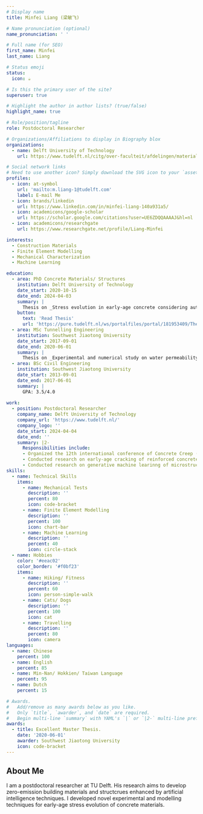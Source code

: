 ```yaml
---
# Display name
title: Minfei Liang (梁敏飞)

# Name pronunciation (optional)
name_pronunciation: ' '

# Full name (for SEO)
first_name: Minfei
last_name: Liang

# Status emoji
status:
  icon: ☕️

# Is this the primary user of the site?
superuser: true

# Highlight the author in author lists? (true/false)
highlight_name: true

# Role/position/tagline
role: Postdoctoral Researcher

# Organizations/Affiliations to display in Biography blox
organizations:
  - name: Delft University of Technology
    url: https://www.tudelft.nl/citg/over-faculteit/afdelingen/materials-mechanics-management-design-3md/sections-labs/materials-environment/staff/m-minfei-liang

# Social network links
# Need to use another icon? Simply download the SVG icon to your `assets/media/icons/` folder.
profiles:
  - icon: at-symbol
    url: 'mailto:m.liang-1@tudelft.com' 
    label: E-mail Me
  - icon: brands/linkedin
    url: https://www.linkedin.com/in/minfei-liang-140a931a5/
  - icon: academicons/google-scholar
    url: https://scholar.google.com/citations?user=UE6ZDQQAAAAJ&hl=nl
  - icon: academicons/researchgate
    url: https://www.researchgate.net/profile/Liang-Minfei

interests:
  - Construction Materials
  - Finite Element Modelling
  - Mechanical Characterization
  - Machine Learning

education:
  - area: PhD Concrete Materials/ Structures
    institution: Delft University of Technology
    date_start: 2020-10-15
    date_end: 2024-04-03
    summary: |
      Thesis on _Stress evolution in early-age concrete considering autogenous deformation and creep: New experimental and modelling techniques_. Supervised by Prof. Erik Schlangen and Prof. Branko Šavija.
    button:
      text: 'Read Thesis'
      url: 'https://pure.tudelft.nl/ws/portalfiles/portal/181953409/Thesis_Minfei_Liang.pdf'
  - area: MSc Tunnelling Engineering
    institution: Southwest Jiaotong University
    date_start: 2017-09-01
    date_end: 2020-06-01
    summary: |
      Thesis on _Experimental and numerical study on water permeability of tunnel lining concrete_. Supervised by Prof. Chuan He (何川) and Prof. Kun Feng (封坤).
  - area: BSc Civil Engineering
    institution: Southwest Jiaotong University
    date_start: 2013-09-01
    date_end: 2017-06-01
    summary: |
      GPA: 3.5/4.0
      
work:
  - position: Postdoctoral Researcher
    company_name: Delft University of Technology
    company_url: 'https://www.tudelft.nl/'
    company_logo: ''
    date_start: 2024-04-04
    date_end: ''
    summary: |2-
      Responsibilities include:
      - Organized the 12th international conference of Concrete Creep (Concreep 12)
      - Conducted research on early-age cracking of reinforced concrete
      - Conducted research on generative machine learinng of microstructure of cement paste
skills:
  - name: Technical Skills
    items:
      - name: Mechanical Tests
        description: ''
        percent: 80
        icon: code-bracket
      - name: Finite Element Modelling
        description: ''
        percent: 100
        icon: chart-bar
      - name: Machine Learning
        description: ''
        percent: 40
        icon: circle-stack
  - name: Hobbies
    color: '#eeac02'
    color_border: '#f0bf23'
    items:
      - name: Hiking/ Fitness
        description: ''
        percent: 60
        icon: person-simple-walk
      - name: Cats/ Dogs
        description: ''
        percent: 100
        icon: cat
      - name: Travelling
        description: ''
        percent: 80
        icon: camera
languages:
  - name: Chinese
    percent: 100
  - name: English
    percent: 85
  - name: Min-Nan/ Hokkien/ Taiwan Language
    percent: 95
  - name: Dutch
    percent: 15

# Awards.
#   Add/remove as many awards below as you like.
#   Only `title`, `awarder`, and `date` are required.
#   Begin multi-line `summary` with YAML's `|` or `|2-` multi-line prefix and indent 2 spaces below.
awards:
  - title: Excellent Master Thesis.
    date: '2020-06-01'
    awarder: Southwest Jiaotong University
    icon: code-bracket
---
```


## About Me

I am a postdoctoral researcher at TU Delft. His research aims to develop zero-emission building materials and structcrues enhanced by artificial intelligence techniques. I developed novel experimental and modelling techniques for early-age stress evolution of concrete materials. 
